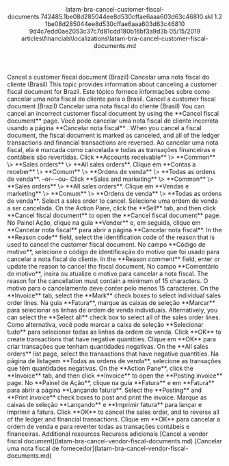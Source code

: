 <?xml version="1.0" encoding="UTF-8"?>
<xliff xmlns:logoport="urn:logoport:xliffeditor:xliff-extras:1.0" xmlns:xsi="http://www.w3.org/2001/XMLSchema-instance" xmlns="urn:oasis:names:tc:xliff:document:1.2" xmlns:xliffext="urn:microsoft:content:schema:xliffextensions" version="1.2" xsi:schemaLocation="urn:oasis:names:tc:xliff:document:1.2 xliff-core-1.2-transitional.xsd">
  <file datatype="xml" source-language="en-US" original="latam-bra-cancel-customer-fiscal-documents.md" target-language="pt-BR">
    <header>
      <tool tool-company="Microsoft" tool-version="1.0-7889195" tool-name="mdxliff" tool-id="mdxliff"/>
      <xliffext:skl_file_name>latam-bra-cancel-customer-fiscal-documents.742485.1be08d285044ee8d530cffae6aaa603d63c46810.skl</xliffext:skl_file_name>
      <xliffext:version>1.2</xliffext:version>
      <xliffext:ms.openlocfilehash>1be08d285044ee8d530cffae6aaa603d63c46810</xliffext:ms.openlocfilehash>
      <xliffext:ms.sourcegitcommit>9d4c7edd0ae2053c37c7d81cdd180b16bf3a9d3b</xliffext:ms.sourcegitcommit>
      <xliffext:ms.lasthandoff>05/15/2019</xliffext:ms.lasthandoff>
      <xliffext:ms.openlocfilepath>articles\financials\localizations\latam-bra-cancel-customer-fiscal-documents.md</xliffext:ms.openlocfilepath>
    </header>
    <body>
      <group extype="content" id="content">
        <trans-unit xml:space="preserve" translate="yes" id="101" restype="x-metadata">
          <source>Cancel a customer fiscal document (Brazil)</source>
        <target logoport:matchpercent="101" state="translated" state-qualifier="leveraged-tm">Cancelar uma nota fiscal do cliente (Brasil)</target></trans-unit>
        <trans-unit xml:space="preserve" translate="yes" id="102" restype="x-metadata">
          <source>This topic provides information about canceling a customer fiscal document for Brazil.</source>
        <target logoport:matchpercent="101" state="translated" state-qualifier="leveraged-tm">Este tópico fornece informações sobre como cancelar uma nota fiscal do cliente para o Brasil.</target></trans-unit>
        <trans-unit xml:space="preserve" translate="yes" id="103">
          <source>Cancel a customer fiscal document (Brazil)</source>
        <target logoport:matchpercent="101" state="translated" state-qualifier="leveraged-tm">Cancelar uma nota fiscal do cliente (Brasil)</target></trans-unit>
        <trans-unit xml:space="preserve" translate="yes" id="104">
          <source>You can cancel an incorrect customer fiscal document by using the <bpt id="p1">**</bpt>Cancel fiscal document<ept id="p1">**</ept> page.</source>
        <target logoport:matchpercent="101" state="translated" state-qualifier="leveraged-tm">Você pode cancelar uma nota fiscal de cliente incorreta usando a página <bpt id="p1">**</bpt>Cancelar nota fiscal<ept id="p1">**</ept> .</target></trans-unit>
        <trans-unit xml:space="preserve" translate="yes" id="105">
          <source>When you cancel a fiscal document, the fiscal document is marked as canceled, and all of the ledger transactions and financial transactions are reversed.</source>
        <target logoport:matchpercent="101" state="translated" state-qualifier="leveraged-tm">Ao cancelar uma nota fiscal, ela é marcada como cancelada e todas as transações financeiras e contábeis são revertidas.</target></trans-unit>
        <trans-unit xml:space="preserve" translate="yes" id="106">
          <source>Click <bpt id="p1">**</bpt>Accounts receivable<ept id="p1">**</ept> <ph id="ph1">\&gt;</ph> <bpt id="p2">**</bpt>Common<ept id="p2">**</ept> <ph id="ph2">\&gt;</ph> <bpt id="p3">**</bpt>Sales orders<ept id="p3">**</ept> <ph id="ph3">\&gt;</ph> <bpt id="p4">**</bpt>All sales orders<ept id="p4">**</ept>.</source>
        <target logoport:matchpercent="101" state="translated" state-qualifier="leveraged-tm">Clique em <bpt id="p1">**</bpt>Contas a receber<ept id="p1">**</ept> <ph id="ph1">\&gt;</ph> <bpt id="p2">**</bpt>Comum<ept id="p2">**</ept> <ph id="ph2">\&gt;</ph> <bpt id="p3">**</bpt>Ordens de venda<ept id="p3">**</ept> <ph id="ph3">\&gt;</ph> <bpt id="p4">**</bpt>Todas as ordens de venda<ept id="p4">**</ept>.</target></trans-unit>
        <trans-unit xml:space="preserve" translate="yes" id="107">
          <source>–or–</source>
        <target logoport:matchpercent="101" state="translated" state-qualifier="leveraged-tm">–ou–</target></trans-unit>
        <trans-unit xml:space="preserve" translate="yes" id="108">
          <source>Click <bpt id="p1">**</bpt>Sales and marketing<ept id="p1">**</ept> <ph id="ph1">\&gt;</ph> <bpt id="p2">**</bpt>Common<ept id="p2">**</ept> <ph id="ph2">\&gt;</ph> <bpt id="p3">**</bpt>Sales orders<ept id="p3">**</ept> <ph id="ph3">\&gt;</ph> <bpt id="p4">**</bpt>All sales orders<ept id="p4">**</ept>.</source>
        <target logoport:matchpercent="101" state="translated" state-qualifier="leveraged-tm">Clique em <bpt id="p1">**</bpt>Vendas e marketing<ept id="p1">**</ept> <ph id="ph1">\&gt;</ph> <bpt id="p2">**</bpt>Comum<ept id="p2">**</ept> <ph id="ph2">\&gt;</ph> <bpt id="p3">**</bpt>Ordens de venda<ept id="p3">**</ept> <ph id="ph3">\&gt;</ph> <bpt id="p4">**</bpt>Todas as ordens de venda<ept id="p4">**</ept>.</target></trans-unit>
        <trans-unit xml:space="preserve" translate="yes" id="109">
          <source>Select a sales order to cancel.</source>
        <target logoport:matchpercent="101" state="translated" state-qualifier="leveraged-tm">Selecione uma ordem de venda a ser cancelada.</target></trans-unit>
        <trans-unit xml:space="preserve" translate="yes" id="110">
          <source>On the Action Pane, click the <bpt id="p1">**</bpt>Sell<ept id="p1">**</ept> tab, and then click <bpt id="p2">**</bpt>Cancel fiscal document<ept id="p2">**</ept> to open the <bpt id="p3">**</bpt>Cancel fiscal document<ept id="p3">**</ept> page.</source>
        <target logoport:matchpercent="101" state="translated" state-qualifier="leveraged-tm">No Painel Ação, clique na guia <bpt id="p1">**</bpt>Vender<ept id="p1">**</ept> e, em seguida, clique em <bpt id="p2">**</bpt>Cancelar nota fiscal<ept id="p2">**</ept> para abrir a página <bpt id="p3">**</bpt>Cancelar nota fiscal<ept id="p3">**</ept>.</target></trans-unit>
        <trans-unit xml:space="preserve" translate="yes" id="111">
          <source>In the <bpt id="p1">**</bpt>Reason code<ept id="p1">**</ept> field, select the identification code of the reason that is used to cancel the customer fiscal document.</source>
        <target logoport:matchpercent="101" state="translated" state-qualifier="leveraged-tm">No campo <bpt id="p1">**</bpt>Código de motivo<ept id="p1">**</ept>, selecione o código de identificação do motivo que foi usado para cancelar a nota fiscal do cliente.</target></trans-unit>
        <trans-unit xml:space="preserve" translate="yes" id="112">
          <source>In the <bpt id="p1">**</bpt>Reason comment<ept id="p1">**</ept> field, enter or update the reason to cancel the fiscal document.</source>
        <target logoport:matchpercent="101" state="translated" state-qualifier="leveraged-tm">No campo <bpt id="p1">**</bpt>Comentário do motivo<ept id="p1">**</ept>, insira ou atualize o motivo para cancelar a nota fiscal.</target></trans-unit>
        <trans-unit xml:space="preserve" translate="yes" id="113">
          <source>The reason for the cancellation must contain a minimum of 15 characters.</source>
        <target logoport:matchpercent="101" state="translated" state-qualifier="leveraged-tm">O motivo para o cancelamento deve conter pelo menos 15 caracteres.</target></trans-unit>
        <trans-unit xml:space="preserve" translate="yes" id="114">
          <source>On the <bpt id="p1">**</bpt>Invoice<ept id="p1">**</ept> tab, select the <bpt id="p2">**</bpt>Mark<ept id="p2">**</ept> check boxes to select individual sales order lines.</source>
        <target logoport:matchpercent="101" state="translated" state-qualifier="leveraged-tm">Na guia <bpt id="p1">**</bpt>Fatura<ept id="p1">**</ept>, marque as caixas de seleção <bpt id="p2">**</bpt>Marcar<ept id="p2">**</ept> para selecionar as linhas de ordem de venda individuais.</target></trans-unit>
        <trans-unit xml:space="preserve" translate="yes" id="115">
          <source>Alternatively, you can select the <bpt id="p1">**</bpt>Select all<ept id="p1">**</ept> check box to select all of the sales order lines.</source>
        <target logoport:matchpercent="101" state="translated" state-qualifier="leveraged-tm">Como alternativa, você pode marcar a caixa de seleção <bpt id="p1">**</bpt>Selecionar tudo<ept id="p1">**</ept> para selecionar todas as linhas da ordem de venda.</target></trans-unit>
        <trans-unit xml:space="preserve" translate="yes" id="116">
          <source>Click <bpt id="p1">**</bpt>OK<ept id="p1">**</ept> to create transactions that have negative quantities.</source>
        <target logoport:matchpercent="101" state="translated" state-qualifier="leveraged-tm">Clique em <bpt id="p1">**</bpt>OK<ept id="p1">**</ept> para criar transações que tenham quantidades negativas.</target></trans-unit>
        <trans-unit xml:space="preserve" translate="yes" id="117">
          <source>On the <bpt id="p1">**</bpt>All sales orders<ept id="p1">**</ept> list page, select the transactions that have negative quantities.</source>
        <target logoport:matchpercent="101" state="translated" state-qualifier="leveraged-tm">Na página de listagem <bpt id="p1">**</bpt>Todas as ordens de venda<ept id="p1">**</ept>, selecione as transações que têm quantidades negativas.</target></trans-unit>
        <trans-unit xml:space="preserve" translate="yes" id="118">
          <source>On the <bpt id="p1">**</bpt>Action Pane<ept id="p1">**</ept>, click the <bpt id="p2">**</bpt>Invoice<ept id="p2">**</ept> tab, and then click <bpt id="p3">**</bpt>Invoice<ept id="p3">**</ept> to open the <bpt id="p4">**</bpt>Posting invoice<ept id="p4">**</ept> page.</source>
        <target logoport:matchpercent="101" state="translated" state-qualifier="leveraged-tm">No <bpt id="p1">**</bpt>Painel de Ação<ept id="p1">**</ept>, clique na guia <bpt id="p2">**</bpt>Fatura<ept id="p2">**</ept> e em <bpt id="p3">**</bpt>Fatura<ept id="p3">**</ept> para abrir a página <bpt id="p4">**</bpt>Lançando fatura<ept id="p4">**</ept>.</target></trans-unit>
        <trans-unit xml:space="preserve" translate="yes" id="119">
          <source>Select the <bpt id="p1">**</bpt>Posting<ept id="p1">**</ept> and <bpt id="p2">**</bpt>Print invoice<ept id="p2">**</ept> check boxes to post and print the invoice.</source>
        <target logoport:matchpercent="101" state="translated" state-qualifier="leveraged-tm">Marque as caixas de seleção <bpt id="p1">**</bpt>Lançando<ept id="p1">**</ept> e <bpt id="p2">**</bpt>Imprimir fatura<ept id="p2">**</ept> para lançar e imprimir a fatura.</target></trans-unit>
        <trans-unit xml:space="preserve" translate="yes" id="120">
          <source>Click <bpt id="p1">**</bpt>OK<ept id="p1">**</ept> to cancel the sales order, and to reverse all of the ledger and financial transactions.</source>
        <target logoport:matchpercent="101" state="translated" state-qualifier="leveraged-tm">Clique em <bpt id="p1">**</bpt>OK<ept id="p1">**</ept> para cancelar a ordem de venda e para reverter todas as transações contábeis e financeiras.</target></trans-unit>
        <trans-unit xml:space="preserve" translate="yes" id="121">
          <source>Additional resources</source>
        <target logoport:matchpercent="101" state="translated" state-qualifier="leveraged-tm">Recursos adicionais</target></trans-unit>
        <trans-unit xml:space="preserve" translate="yes" id="122">
          <source><bpt id="p1">[</bpt>Cancel a vendor fiscal document<ept id="p1">](latam-bra-cancel-vendor-fiscal-documents.md)</ept></source>
        <target logoport:matchpercent="101" state="translated" state-qualifier="leveraged-tm"><bpt id="p1">[</bpt>Cancelar uma nota fiscal de fornecedor<ept id="p1">](latam-bra-cancel-vendor-fiscal-documents.md)</ept></target></trans-unit>
      </group>
    </body>
  </file>
</xliff>